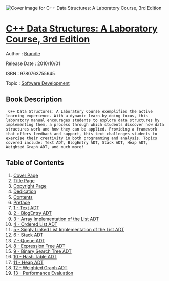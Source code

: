 ![Cover image for C++ Data Structures: A Laboratory Course, 3rd Edition](https://imgdetail.ebookreading.net/cover/cover/software_development/EB9780763755645.jpg)

[C++ Data Structures: A Laboratory Course, 3rd Edition](https://ebookreading.net/view/book/C%2B%2B+Data+Structures%3A+A+Laboratory+Course%2C+3rd+Edition-EB9780763755645_1.html "C++ Data Structures: A Laboratory Course, 3rd Edition")
====================================================================================================================

Author : [Brandle](https://ebookreading.net/search/author/Brandle)

Release Date : 2010/10/01

ISBN : 9780763755645

Topic : [Software Development](https://ebookreading.net/search/category/software-development)

Book Description
-----------------

     C++ Data Structures: A Laboratory Course exemplifies the active learning experience. With a dynamic learn-by-doing focus, this laboratory manual encourages students to explore data structures by implementing them, a process through which students discover how data structures work and how they can be applied. Providing a framework that offers feedback and support, this text challenges students to exercise their creativity in both programming and analysis. Topics covered include: Text ADT, BlogEntry ADT, Stack ADT, Heap ADT, Weighted Graph ADT, and much more!                 
Table of Contents
-----------------

1. [Cover Page](https://ebookreading.net/view/book/C%2B%2B+Data+Structures%3A+A+Laboratory+Course%2C+3rd+Edition-EB9780763755645_1.html)
1. [Title Page](https://ebookreading.net/view/book/C%2B%2B+Data+Structures%3A+A+Laboratory+Course%2C+3rd+Edition-EB9780763755645_2.html)
1. [Copyright Page](https://ebookreading.net/view/book/C%2B%2B+Data+Structures%3A+A+Laboratory+Course%2C+3rd+Edition-EB9780763755645_3.html)
1. [Dedication](https://ebookreading.net/view/book/C%2B%2B+Data+Structures%3A+A+Laboratory+Course%2C+3rd+Edition-EB9780763755645_4.html)
1. [Contents](https://ebookreading.net/view/book/C%2B%2B+Data+Structures%3A+A+Laboratory+Course%2C+3rd+Edition-EB9780763755645_5.html)
1. [Preface](https://ebookreading.net/view/book/C%2B%2B+Data+Structures%3A+A+Laboratory+Course%2C+3rd+Edition-EB9780763755645_6.html)
1. [1 - Text ADT](https://ebookreading.net/view/book/C%2B%2B+Data+Structures%3A+A+Laboratory+Course%2C+3rd+Edition-EB9780763755645_7.html)
1. [2 - BlogEntry ADT](https://ebookreading.net/view/book/C%2B%2B+Data+Structures%3A+A+Laboratory+Course%2C+3rd+Edition-EB9780763755645_8.html)
1. [3 - Array Implementation of the List ADT](https://ebookreading.net/view/book/C%2B%2B+Data+Structures%3A+A+Laboratory+Course%2C+3rd+Edition-EB9780763755645_9.html)
1. [4 - Ordered List ADT](https://ebookreading.net/view/book/C%2B%2B+Data+Structures%3A+A+Laboratory+Course%2C+3rd+Edition-EB9780763755645_10.html)
1. [5 - Singly Linked List Implementation of the List ADT](https://ebookreading.net/view/book/C%2B%2B+Data+Structures%3A+A+Laboratory+Course%2C+3rd+Edition-EB9780763755645_11.html)
1. [6 - Stack ADT](https://ebookreading.net/view/book/C%2B%2B+Data+Structures%3A+A+Laboratory+Course%2C+3rd+Edition-EB9780763755645_12.html)
1. [7 - Queue ADT](https://ebookreading.net/view/book/C%2B%2B+Data+Structures%3A+A+Laboratory+Course%2C+3rd+Edition-EB9780763755645_13.html)
1. [8 - Expression Tree ADT](https://ebookreading.net/view/book/C%2B%2B+Data+Structures%3A+A+Laboratory+Course%2C+3rd+Edition-EB9780763755645_14.html)
1. [9 - Binary Search Tree ADT](https://ebookreading.net/view/book/C%2B%2B+Data+Structures%3A+A+Laboratory+Course%2C+3rd+Edition-EB9780763755645_15.html)
1. [10 - Hash Table ADT](https://ebookreading.net/view/book/C%2B%2B+Data+Structures%3A+A+Laboratory+Course%2C+3rd+Edition-EB9780763755645_16.html)
1. [11 - Heap ADT](https://ebookreading.net/view/book/C%2B%2B+Data+Structures%3A+A+Laboratory+Course%2C+3rd+Edition-EB9780763755645_17.html)
1. [12 - Weighted Graph ADT](https://ebookreading.net/view/book/C%2B%2B+Data+Structures%3A+A+Laboratory+Course%2C+3rd+Edition-EB9780763755645_18.html)
1. [13 - Performance Evaluation](https://ebookreading.net/view/book/C%2B%2B+Data+Structures%3A+A+Laboratory+Course%2C+3rd+Edition-EB9780763755645_19.html)
